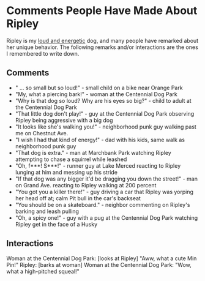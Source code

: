 # Comments People Have Made About Ripley

Ripley is my [loud and energetic](https://my.embarkvet.com/dog/ripley727) dog, and many people have remarked about her unique behavior. The following remarks and/or interactions are the ones I remembered to write down.

## Comments

- " ... so small but so loud!" - small child on a bike near Orange Park
- "My, what a piercing bark!" - woman at the Centennial Dog Park
- "Why is that dog so loud? Why are his eyes so big?" - child to adult at the Centennial Dog Park
- "That little dog don't play!" - guy at the Centennial Dog Park observing Ripley being aggressive with a big dog
- "It looks like she's walking you!" - neighborhood punk guy walking past me on Chestnut Ave.
- "I wish I had that kind of energy!" - dad with his kids, same walk as neighborhood punk guy
- "That dog is extra." - man at Marchbank Park watching Ripley attempting to chase a squirrel while leashed
- "Oh, f***! S***!" - runner guy at Lake Merced reacting to Ripley lunging at him and messing up his stride
- "If that dog was any bigger it'd be dragging you down the street!" - man on Grand Ave. reacting to Ripley walking at 200 percent
- "You got you a killer there!" - guy driving a car that Ripley was yorping her head off at; calm Pit bull in the car's backseat
- "You should be on a skateboard." - neighbor commenting on Ripley's barking and leash pulling
- "Oh, a spicy one!" - guy with a pug at the Centennial Dog Park watching Ripley get in the face of a Husky

## Interactions

Woman at the Centennial Dog Park: [looks at Ripley] "Aww, what a cute Min Pin!"
Ripley: [barks at woman]
Woman at the Centennial Dog Park: "Wow, what a high-pitched squeal!"
